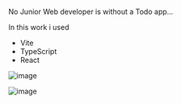 No Junior Web developer is without a Todo app...

In this work i used
<ul>
   <li>Vite</li>
   <li>TypeScript</li>
   <li>React</li>
</ul>

![image](https://github.com/DaranDachte/ToDoList/assets/96144068/17d10cc4-52df-4f1c-8eed-e684da87d125)

![image](https://github.com/DaranDachte/ToDoList/assets/96144068/5fd7d214-3313-4500-851a-7a8e15a83bf8)

